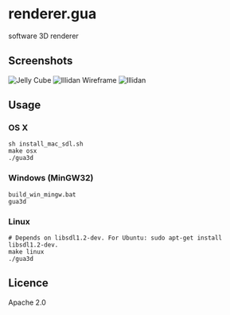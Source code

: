 # renderer.gua
software 3D renderer

## Screenshots
![Jelly Cube](https://raw.githubusercontent.com/guaxiao/renderer.gua/dev/screenshots/jellycube.png)
![Illidan Wireframe](https://raw.githubusercontent.com/guaxiao/renderer.gua/dev/screenshots/illidan_wireframe.png)
![Illidan](https://raw.githubusercontent.com/guaxiao/renderer.gua/dev/screenshots/illidan.png)


## Usage

### OS X
```shell
sh install_mac_sdl.sh 
make osx
./gua3d
```

### Windows (MinGW32)
```shell
build_win_mingw.bat
gua3d
```

### Linux
```shell
# Depends on libsdl1.2-dev. For Ubuntu: sudo apt-get install libsdl1.2-dev.
make linux
./gua3d
```

## Licence
Apache 2.0

